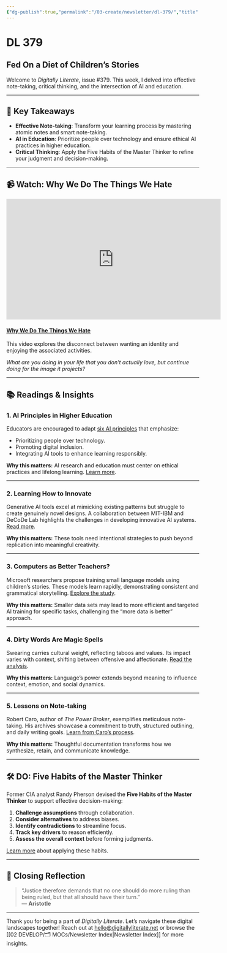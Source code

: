 ```yaml
---
{"dg-publish":true,"permalink":"/03-create/newsletter/dl-379/","title":"Fed On a Diet of Children’s Stories","tags":["ai-education","note-taking","critical-thinking","language-learning"]}
---
```



# DL 379

## Fed On a Diet of Children’s Stories

Welcome to _Digitally Literate_, issue #379. This week, I delved into effective note-taking, critical thinking, and the intersection of AI and education.

---

## 🔖 Key Takeaways
- **Effective Note-taking**: Transform your learning process by mastering atomic notes and smart note-taking.
- **AI in Education**: Prioritize people over technology and ensure ethical AI practices in higher education.
- **Critical Thinking**: Apply the Five Habits of the Master Thinker to refine your judgment and decision-making.

---

## 📹 Watch: Why We Do The Things We Hate

<iframe loading="lazy" width="560" height="315" src="https://www.youtube.com/embed/CmCFm3GNNNE?si=uNIsN2yTey1H51hY" title="YouTube video player" frameborder="0" allow="accelerometer; autoplay; clipboard-write; encrypted-media; gyroscope; picture-in-picture; web-share" allowfullscreen=""></iframe>

#### [Why We Do The Things We Hate](https://www.youtube.com/watch?v=CmCFm3GNNNE)

This video explores the disconnect between wanting an identity and enjoying the associated activities. 

_What are you doing in your life that you don’t actually love, but continue doing for the image it projects?_

---

## 📚 Readings & Insights

### 1. **AI Principles in Higher Education**
Educators are encouraged to adapt [six AI principles](https://www.elon.edu/u/ai-higher-education/) that emphasize:
- Prioritizing people over technology.
- Promoting digital inclusion.
- Integrating AI tools to enhance learning responsibly.

**Why this matters:** AI research and education must center on ethical practices and lifelong learning. [Learn more](https://www.elon.edu/u/imagining/event-coverage/global-igf/igf-2023/higher_ed_ai_statement/#signatories).

---

### 2. **Learning How to Innovate**
Generative AI tools excel at mimicking existing patterns but struggle to create genuinely novel designs. A collaboration between MIT-IBM and DeCoDe Lab highlights the challenges in developing innovative AI systems. [Read more](https://www.sciencedirect.com/science/article/abs/pii/S0010448523001410).

**Why this matters:** These tools need intentional strategies to push beyond replication into meaningful creativity.

---

### 3. **Computers as Better Teachers?**
Microsoft researchers propose training small language models using children’s stories. These models learn rapidly, demonstrating consistent and grammatical storytelling. [Explore the study](https://arxiv.org/abs/2305.07759).

**Why this matters:** Smaller data sets may lead to more efficient and targeted AI training for specific tasks, challenging the “more data is better” approach.

---

### 4. **Dirty Words Are Magic Spells**
Swearing carries cultural weight, reflecting taboos and values. Its impact varies with context, shifting between offensive and affectionate. [Read the analysis](https://www.nytimes.com/2023-11-01/opinion/swearing-language-power.html).

**Why this matters:** Language’s power extends beyond meaning to influence context, emotion, and social dynamics.

---

### 5. **Lessons on Note-taking**
Robert Caro, author of _The Power Broker_, exemplifies meticulous note-taking. His archives showcase a commitment to truth, structured outlining, and daily writing goals. [Learn from Caro’s process](https://every.to/p/note-taking-lessons-from-america-s-greatest-biographer).

**Why this matters:** Thoughtful documentation transforms how we synthesize, retain, and communicate knowledge.

---

## 🛠️ DO: Five Habits of the Master Thinker

Former CIA analyst Randy Pherson devised the **Five Habits of the Master Thinker** to support effective decision-making:
1. **Challenge assumptions** through collaboration.
2. **Consider alternatives** to address biases.
3. **Identify contradictions** to streamline focus.
4. **Track key drivers** to reason efficiently.
5. **Assess the overall context** before forming judgments.

[Learn more](https://digitalcommons.usf.edu/cgi/viewcontent.cgi?article=1282&context=jss) about applying these habits.

---

## 🌟 Closing Reflection

> “Justice therefore demands that no one should do more ruling than being ruled, but that all should have their turn.”  
> — **Aristotle**

---

Thank you for being a part of _Digitally Literate_. Let’s navigate these digital landscapes together! Reach out at hello@digitallyliterate.net or browse the [[02 DEVELOP/🗂️ MOCs/Newsletter Index\|Newsletter Index]] for more insights.

